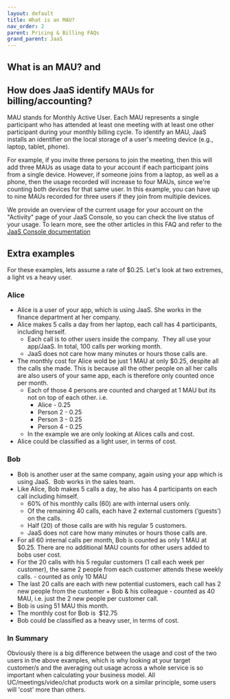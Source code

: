 ```yaml
---
layout: default
title: What is an MAU?
nav_order: 2
parent: Pricing & Billing FAQs
grand_parent: JaaS
---
```


## What is an MAU? and
## How does JaaS identify MAUs for billing/accounting?

MAU stands for Monthly Active User.  Each MAU represents a single participant who has attended at least one meeting with at least one other participant during your monthly billing cycle.
To identify an MAU, JaaS installs an identifier on the local storage of a user's meeting device (e.g., laptop, tablet, phone).

For example, if you invite three persons to join the meeting, then this will add three MAUs as usage data to your account if each participant joins from a single device. However, if someone joins from a laptop, as well as a phone, then the usage recorded will increase to four MAUs, since we're counting both devices for that same user. In this example, you can have up to nine MAUs recorded for three users if they join from multiple devices.

We provide an overview of the current usage for your account on the "Activity" page of your JaaS Console, so you can check the live status of your usage. To learn more, see the other articles in this FAQ and refer to the [JaaS Console documentation](https://developer.8x8.com/jaas/docs/jaas-console-activity)

## Extra examples

For these examples, lets assume a rate of $0.25. Let's look at two extremes, a light vs a heavy user.

### Alice
* Alice is a user of your app, which is using JaaS. She works in the finance department at her company.  
* Alice makes 5 calls a day from her laptop, each call has 4 participants, including herself.  
  * Each call is to other users inside the company.  They all use your app/JaaS. In total, 100 calls per working month.  
  * JaaS does not care how many minutes or hours those calls are.
* The monthly cost for Alice wold be just 1 MAU at only $0.25, despite all the calls she made.
This is because all the other people on all her calls are also users of your same app, each is therefore only counted once per month.
  * Each of those 4 persons are counted and charged at 1 MAU but its not on top of each other. i.e.
    * Alice - 0.25
    * Person 2 - 0.25
    * Person 3 - 0.25
    * Person 4 - 0.25
  * In the example we are only looking at Alices calls and cost.
* Alice could be classified as a light user, in terms of cost.

### Bob
* Bob is another user at the same company, again using your app which is using JaaS.  Bob works in the sales team.  
* Like Alice, Bob makes 5 calls a day, he also has 4 participants on each call including himself.
  * 60% of his monthly calls (60) are with internal users only.
  * Of the remaining 40 calls, each have 2 external customers (‘guests’) on the calls.
  * Half (20) of those calls are with his regular 5 customers.
  * JaaS does not care how many minutes or hours those calls are.
* For all 60 internal calls per month, Bob is counted as only 1 MAU at $0.25.  There are no additional MAU counts for other users added to bobs user cost.
* For the 20 calls with his 5 regular customers (1 call each week per customer), the same 2 people from each customer attends these weekly calls. - counted as only 10 MAU
* The last 20 calls are each with new potential customers, each call has 2 new people from the customer + Bob & his colleague - counted as 40 MAU, i.e. just the 2 new people per customer call.
* Bob is using 51 MAU this month.
* The monthly cost for Bob is  $12.75
* Bob could be classified as a heavy user, in terms of cost.

### In Summary
Obviously there is a big difference between the usage and cost of the two users in the above examples, which is why looking at your target customer/s and the averaging out usage across a whole service is so important when calculating your business model.  All UC/meetings/video/chat products work on a similar principle, some users will 'cost' more than others.
